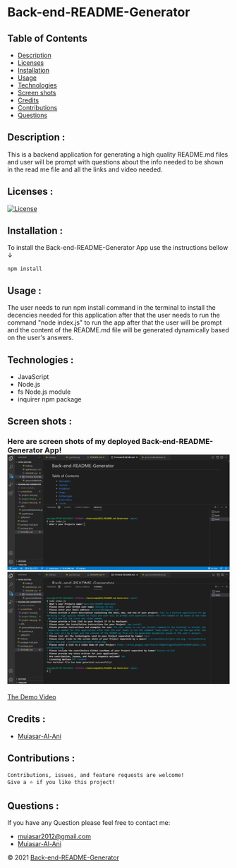 
# Back-end-README-Generator

## Table of Contents

- [Description](#description)
- [Licenses](#licenses)
- [Installation](#installation)
- [Usage](#usage)
- [Technologies](#technologies)
- [Screen shots](#screen-shots)
- [Credits](#credits)
- [Contributions](#contributions)
- [Questions](#questions)


## Description : 
This is a backend application for generating a high quality README.md files and user will be prompt with questions about the info needed to be shown in the read me file and all the links and video needed. 

## Licenses :
[![License](https://img.shields.io/badge/License-MIT-yellow.svg)](https://opensource.org/licenses/MIT)





## Installation : 
To install the Back-end-README-Generator App use the instructions bellow &#8595;
```
npm install
```



## Usage : 
The user needs to run npm install command in the terminal to install the decencies needed for this application after that the user needs to run the command "node index.js" to run the app after that the user will be prompt and the content of the README.md file will be generated dynamically based on the user's answers.

## Technologies : 

- JavaScript
- Node.js
- fs Node.js module
- inquirer npm package


## Screen shots : 
### Here are screen shots of my deployed Back-end-README-Generator App!![ScreenShot](./screenshots/Screenshot_1.png)![ScreenShot](./screenShots/Screenshot_2.png)

[The Demo Video](https://drive.google.com/file/d/1n9Q2OiCog1hVUjo4IV34cNK8Pv1pO2I_/view?usp=sharing)

## Credits :

- [Muiasar-Al-Ani](https://github.com/Muiasar-Al-Ani)


## Contributions :
    Contributions, issues, and feature requests are welcome!
    Give a ⭐️ if you like this project!



## Questions : 
If you have any Question please feel free to contact me:
- muiasar2012@gmail.com
- [Muiasar-Al-Ani](https://github.com/Muiasar-Al-Ani)



&copy; 2021 [Back-end-README-Generator](https://github.com/Muiasar-Al-Ani)
